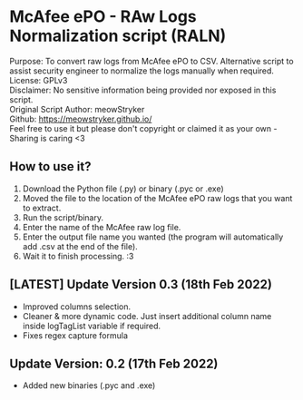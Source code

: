 # McAfee ePO - RAw Logs Normalization script (RALN)  
Purpose: To convert raw logs from McAfee ePO to CSV. Alternative script to assist security engineer to normalize the logs manually when required.  
License: GPLv3  
Disclaimer: No sensitive information being provided nor exposed in this script.  
Original Script Author: meowStryker  
Github: https://meowstryker.github.io/  
Feel free to use it but please don't copyright or claimed it as your own - Sharing is caring <3  

## How to use it?
1. Download the Python file (.py) or binary (.pyc or .exe)  
2. Moved the file to the location of the McAfee ePO raw logs that you want to extract.  
3. Run the script/binary.  
4. Enter the name of the McAfee raw log file.  
5. Enter the output file name you wanted (the program will automatically add .csv at the end of the file).  
6. Wait it to finish processing. :3 

## [LATEST] Update Version 0.3 (18th Feb 2022)
- Improved columns selection.
- Cleaner & more dynamic code. Just insert additional column name inside logTagList variable if required.
- Fixes regex capture formula

## Update Version: 0.2  (17th Feb 2022)
- Added new binaries (.pyc and .exe)
